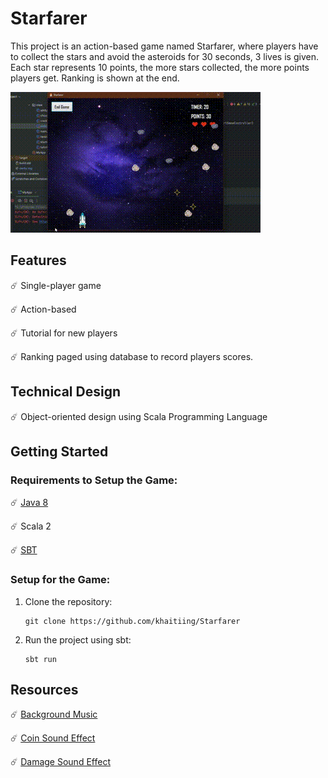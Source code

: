 # Starfarer

This project is an action-based game named Starfarer, where players have to collect the stars and avoid the asteroids for 30 seconds, 3 lives is given. Each star represents 10 points, the more stars collected, the more points players get. Ranking is shown at the end.

<img src="./demo/Starfarer_demo.gif" alt="Demonstration of Starfarer"/>

## Features
☄️ Single-player game

☄️ Action-based

☄️ Tutorial for new players

☄️ Ranking paged using database to record players scores.


## Technical Design
☄️ Object-oriented design using Scala Programming Language

## Getting Started

### Requirements to Setup the Game:
☄️ [Java 8](https://www.oracle.com/my/java/technologies/downloads/#java8-windows)

☄️ Scala 2

☄️ [SBT](https://www.scala-sbt.org/download/)

### Setup for the Game:
1. Clone the repository:
    ```
    git clone https://github.com/khaitiing/Starfarer
    ```

2. Run the project using sbt:
    ```
    sbt run
    ```
   
## Resources
☄️ [Background Music](https://www.youtube.com/watch?v=l7SwiFWOQqM)

☄️ [Coin Sound Effect](https://www.youtube.com/watch?v=mQSmVZU5EL4)

☄️ [Damage Sound Effect](https://www.youtube.com/watch?v=HDjm4-SL6p8)
